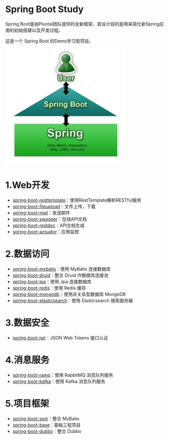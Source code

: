 
# Spring Boot Study

Spring Boot是由Pivotal团队提供的全新框架，其设计目的是用来简化新Spring应用的初始搭建以及开发过程。

这是一个 Spring Boot 的Demo学习型项目。

![image](images/springboot-spring.jpeg)

# 1.Web开发

* [spring-boot-resttemplate](https://github.com/jeikerxiao/SpringBootStudy/tree/master/spring-boot-resttemplate)：使用RestTemplate解析RESTful服务
* [spring-boot-fileupload](https://github.com/jeikerxiao/SpringBootStudy/tree/master/spring-boot-fileupload)：文件上传，下载
* [spring-boot-mail](https://github.com/jeikerxiao/SpringBootStudy/tree/master/spring-boot-mail)：发送邮件
* [spring-boot-swagger](https://github.com/jeikerxiao/SpringBootStudy/tree/master/spring-boot-swagger)：在线API文档
* [spring-boot-restdoc](https://github.com/jeikerxiao/SpringBootStudy/tree/master/spring-boot-restdoc)：API文档生成
* [spring-boot-actuator](https://github.com/jeikerxiao/SpringBootStudy/tree/master/spring-boot-actuator)：应用监控


# 2.数据访问

* [spring-boot-mybatis](https://github.com/jeikerxiao/SpringBootStudy/tree/master/spring-boot-mybatis)：使用 MyBatis 连接数据库
* [spring-boot-druid](https://github.com/jeikerxiao/SpringBootStudy/tree/master/spring-boot-druid)：整合 Druid 作数据库连接池
* [spring-boot-jpa](https://github.com/jeikerxiao/SpringBootStudy/tree/master/spring-boot-jpa)：使用 Jpa 连接数据库
* [spring-boot-redis](https://github.com/jeikerxiao/SpringBootStudy/tree/master/spring-boot-redis)：使用 Redis 缓存
* [spring-boot-mongodb](https://github.com/jeikerxiao/SpringBootStudy/tree/master/spring-boot-mongodb)：使用非关系型数据库 MongoDB
* [spring-boot-elasticsearch](https://github.com/jeikerxiao/SpringBootStudy/tree/master/spring-boot-elasticsearch)：使用 Elasticsearch 搜索服务器

# 3.数据安全

* [spring-boot-jwt](https://github.com/jeikerxiao/SpringBootStudy/tree/master/spring-boot-jwt)：JSON Web Tokens 接口认证

# 4.消息服务

* [spring-boot-ramq](https://github.com/jeikerxiao/SpringBootStudy/tree/master/spring-boot-ramq)：使用 RabbitMQ 消息队列服务
* [spring-boot-kafka](https://github.com/jeikerxiao/SpringBootStudy/tree/master/spring-boot-kafka)：使用 Kafka 消息队列服务


# 5.项目框架

* [spring-boot-ssm](https://github.com/jeikerxiao/SpringBootStudy/tree/master/spring-boot-ssm)：整合 MyBatis
* [spring-boot-base](https://github.com/jeikerxiao/SpringBootStudy/tree/master/spring-boot-base)：基础工程项目
* [spring-boot-dubbo](https://github.com/jeikerxiao/SpringBootStudy/tree/master/spring-boot-dubbo)：整合 Dubbo

